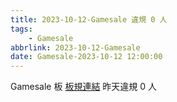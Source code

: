 ```yaml
---
title: 2023-10-12-Gamesale 違規 0 人
tags:
    - Gamesale
abbrlink: 2023-10-12-Gamesale
date: Gamesale-2023-10-12 12:00:00
---
```

Gamesale 板 [板規連結](https://www.ptt.cc/bbs/Gossiping/M.1637425085.A.07D.html)
昨天違規 0 人
